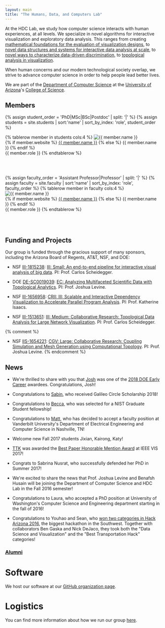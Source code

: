 ```yaml
---
layout: main
title: "The Humans, Data, and Computers Lab"
---
```


At the HDC Lab, we study how computer science interacts with human
experiences, at all levels. We specialize in novel algorithms for
interactive visualization and exploratory data analysis. This ranges
from creating
[mathematical foundations for the evaluation of visualization designs](http://algebraicvis.net),
to
[novel data structures and systems for interactive data analysis at scale](http://nanocubes.net),
to
[novel ways to characterize data-driven discrimination](http://fairness.haverford.edu), 
to 
[topological analysis in visualization](https://topology-tool-kit.github.io/).

When human concerns and our modern technological society overlap, we
strive to advance computer science in order to help people lead better lives.

We are part of the
[Department of Computer Science](http://www.cs.arizona.edu) at the
[University of Arizona](http://www.arizona.edu)'s
[College of Science](http://cos.arizona.edu/).

## Members

<style>
  table.four-columns td {
    width: 25%;
  }
</style>

<table class="four-columns" width="100%">
{% assign student_order = 'PhD|MSc|BSc|Postdoc' | split: '|' %}
{% assign students = site.students | sort:'name' | sort_by_index: 'role', student_order %}

{% tablerow member in students cols:4 %}
  <img src="{{ member.photo | default: 'headshots/placeholder.png' }}" alt="{{ member.name }}" style="padding-right:0.75em">
  <br>
  {% if member.website %}
    <a href="{{ member.website }}">{{ member.name }}</a>
  {% else %}
    {{ member.name }}
  {% endif %}
  <br>
  {{ member.role }}
{% endtablerow %}
</table>

<p><br></p>

<table class="four-columns" width="100%">
{% assign faculty_order = 'Assistant Professor|Professor' | split: '|' %}
{% assign faculty = site.faculty | sort:'name' | sort_by_index: 'role', faculty_order %}
{% tablerow member in faculty cols:4 %}
  <img src="{{ member.photo | default: 'headshots/placeholder.png' }}" alt="{{ member.name }}" style="padding-right:0.75em"><br>
  {% if member.website %}
    <a href="{{ member.website }}">{{ member.name }}</a>
  {% else %}
    {{ member.name }}
  {% endif %}
  <br>
  {{ member.role }}
{% endtablerow %}
</table>
<br>

## Funding and Projects

Our group is funded through the gracious support of many sponsors,
including the Arizona Board of Regents, AT&T, NSF, and DOE:

* NSF [III-1815238](http://www.nsf.gov/awardsearch/showAward?AWD_ID=1815238):
  [III: Small: An end-to-end pipeline for interactive visual analysis of big data](/projects/end-to-end-visual-big-data/). PI: Prof. Carlos Scheidegger.

* DOE [DE-SC0019039](https://pamspublic.science.energy.gov/WebPAMSExternal/Interface/Common/ViewPublicAbstract.aspx?rv=9ffa1ab7-a138-4855-b6cb-a3d9e60f8679&rtc=24&PRoleId=10): [EC: Analyzing Multifaceted Scientific Data with Topological Analytics](https://jalevine.bitbucket.io/). PI: Prof. Joshua Levine.

* NSF [III-1656958](https://www.nsf.gov/awardsearch/showAward?AWD_ID=1656958): [CRII: III: Scalable and Interactive Dependency Visualization to Accelerate Parallel Program Analysis](http://hdc-arizona.github.io/projects/dependencies). PI: Prof. Katherine Isaacs.

* NSF [III-1513651](http://www.nsf.gov/awardsearch/showAward?AWD_ID=1513651):
  [III: Medium: Collaborative Research: Topological Data Analysis for Large Network Visualization](http://www.sci.utah.edu/~beiwang/networktdav/networktdav.html). PI: Prof. Carlos Scheidegger.

{% comment %}
* NSF [IIS-1654221](https://www.nsf.gov/awardsearch/showAward?AWD_ID=1654221): [CGV: Large: Collaborative Research: Coupling Simulation and Mesh Generation using Computational Topology](https://cal.cs.umbc.edu/SimulationMeshingTopology/). PI: Prof. Joshua Levine.
{% endcomment %}

## News

* We're thrilled to share with you that [Josh](http://www.cs.arizona.edu/~josh) was one of the [2018 DOE Early Career](https://www.energy.gov/articles/department-energy-selects-84-scientists-receive-early-career-research-program-funding) awardees. Congratulations, Josh!

* Congratulations to [Sabin](https://devkotasabin.github.io/), who received Galileo Circle Scholarship 2018!

* Congratulations to [Becca](https://rjfaust.github.io/), who was selected for a NIST Graduate Student fellowship!

* Congratulations to [Matt](https://matthewberger.github.io/), who has decided to accept a faculty position at Vanderbilt University's Department of Electrical Engineering and Computer Science in Nashville, TN!

* Welcome new Fall 2017 students Jixian, Kairong, Katy!

* [TTK](https://topology-tool-kit.github.io/) was awarded the [Best Paper Honorable Mention Award](http://ieeevis.org/year/2017/info/papers) at IEEE VIS 2017!

* Congrats to Sabrina Nusrat, who successfully defended her PhD in Summer 2017!

* We're excited to share the news that Prof. Joshua Levine and Benafsh
  Husain will be joining the Department of Computer Science and HDC
  Lab in the Fall 2016 semester!

* Congratulations to Laura, who accepted a PhD position at University
  of Washington's Computer Science and Engineering department starting
  in the fall of 2016!

* Congratulations to Youhao and Sean, who
  [won two categories in Hack Arizona 2016](http://hackarizona.org/2016/winners/),
  the biggest hackathon in the Southwest. Together with collaborators
  Ben Gaska and Nick DeJaco, they took both the "Data Science and
  Visualization" and the "Best Transportation Hack" categories!

### [Alumni](/alumni/)

# Software

We host our software at our [GitHub organization page](http://github.com/hdc-arizona/).

# Logistics

You can find more information about how we run our group [here](logistics.html).
